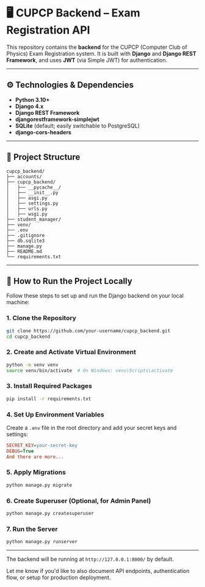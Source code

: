 # 🖥️ CUPCP Backend – Exam Registration API

This repository contains the **backend** for the CUPCP (Computer Club of Physics) Exam Registration system. It is built with **Django** and **Django REST Framework**, and uses **JWT** (via Simple JWT) for authentication.

---

## ⚙️ Technologies & Dependencies

- **Python 3.10+**  
- **Django 4.x**  
- **Django REST Framework**  
- **djangorestframework-simplejwt**  
- **SQLite** (default; easily switchable to PostgreSQL)  
- **django-cors-headers**  

---

## 📁 Project Structure

```text
cupcp_backend/
├── accounts/
├── cupcp_backend/
│   ├── __pycache__/
│   ├── __init__.py
│   ├── asgi.py
│   ├── settings.py
│   ├── urls.py
│   ├── wsgi.py
├── student_manager/
├── venv/
├── .env
├── .gitignore
├── db.sqlite3
├── manage.py
├── README.md
└── requirements.txt
```

---

## 🚀 How to Run the Project Locally

Follow these steps to set up and run the Django backend on your local machine:

### 1. Clone the Repository

```bash
git clone https://github.com/your-username/cupcp_backend.git
cd cupcp_backend
```

### 2. Create and Activate Virtual Environment

```bash
python -m venv venv
source venv/bin/activate  # On Windows: venv\Scripts\activate
```

### 3. Install Required Packages

```bash
pip install -r requirements.txt
```

### 4. Set Up Environment Variables

Create a `.env` file in the root directory and add your secret keys and settings:

```ini
SECRET_KEY=your-secret-key
DEBUG=True
And there are more...
```

### 5. Apply Migrations

```bash
python manage.py migrate
```

### 6. Create Superuser (Optional, for Admin Panel)

```bash
python manage.py createsuperuser
```

### 7. Run the Server

```bash
python manage.py runserver
```

---

The backend will be running at `http://127.0.0.1:8000/` by default.

Let me know if you'd like to also document API endpoints, authentication flow, or setup for production deployment.
